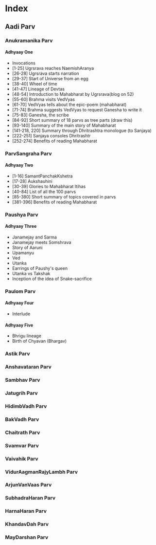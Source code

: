 # Index
## Aadi Parv
### Anukramanika Parv
#### Adhyaay One
- Invocations
- [1-25] Ugrsrava reaches NaemishAranya
- [26-28] Ugrsrava starts narration
- [29-37] Start of Universe from an egg
- [38-40] Wheel of time
- [41-47] Lineage of Devtas
- [48-54] Introduction to Mahabharat by Ugrsrava(blog on 52)
- [55-60] Brahma visits VedVyas
- [61-70] VedVyas tells about the epic-poem (mahabharat)
- [71-74] Brahma suggests VedVyas to request Ganesha to write it
- [75-83] Ganesha, the scribe
- [84-92] Short summary of 18 parvs as tree parts (draw this)
- [93-140] Summary of the main story of Mahabharat
- [141-218, 220] Summary through Dhritrashtra monologue (to Sanjaya)
- [222-251] Sanjaya consoles Dhritrashtr
- [252-274] Benefits of reading Mahabharat

### ParvSangraha Parv
#### Adhyaay Two
- [1-16] SamantPanchakKshetra
- [17-28] Aukshauhini
- [30-39] Glories to Mahabharat Itihas 
- [40-84] List of all the 100 parvs
- [85-380] Short summary of topics covered in parvs
- [381-396] Benefits of reading Mahabharat

### Paushya Parv
#### Adhyaay Three
- Janamejay and Sarma
- Janamejay meets Somshrava
- Story of Aaruni
- Upamanyu
- Ved
- Utanka
- Earrings of Paushy's queen
- Utanka vs Takshak
- Inception of the idea of Snake-sacrifice

### Paulom Parv
#### Adhyaay Four
- Interlude

#### Adhyaay Five
- Bhrigu lineage
- Birth of Chyavan (Bhargav)

### Astik Parv
### Anshavataran Parv
### Sambhav Parv
### Jatugrih Parv
### HidimbVadh Parv
### BakVadh Parv
### Chaitrath Parv
### Svamvar Parv
### Vaivahik Parv
### VidurAagmanRajyLambh Parv
### ArjunVanVaas Parv
### SubhadraHaran Parv
### HarnaHaran Parv
### KhandavDah Parv
### MayDarshan Parv

